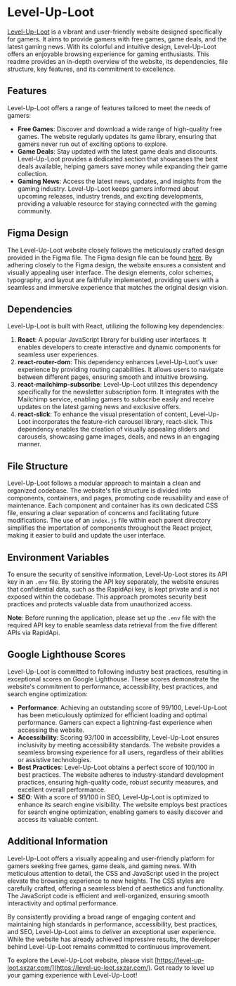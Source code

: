 # Level-Up-Loot

[Level-Up-Loot](https://level-up-loot.sxzar.com/) is a vibrant and user-friendly website designed specifically for gamers. It aims to provide gamers with free games, game deals, and the latest gaming news. With its colorful and intuitive design, Level-Up-Loot offers an enjoyable browsing experience for gaming enthusiasts. This readme provides an in-depth overview of the website, its dependencies, file structure, key features, and its commitment to excellence.

## Features
Level-Up-Loot offers a range of features tailored to meet the needs of gamers:

- **Free Games**: Discover and download a wide range of high-quality free games. The website regularly updates its game library, ensuring that gamers never run out of exciting options to explore.
- **Game Deals**: Stay updated with the latest game deals and discounts. Level-Up-Loot provides a dedicated section that showcases the best deals available, helping gamers save money while expanding their game collection.
- **Gaming News**: Access the latest news, updates, and insights from the gaming industry. Level-Up-Loot keeps gamers informed about upcoming releases, industry trends, and exciting developments, providing a valuable resource for staying connected with the gaming community.

## Figma Design

The Level-Up-Loot website closely follows the meticulously crafted design provided in the Figma file. The Figma design file can be found [here](https://www.figma.com/file/WjDYG9jQkVUC0Og0nQofTC/). By adhering closely to the Figma design, the website ensures a consistent and visually appealing user interface. The design elements, color schemes, typography, and layout are faithfully implemented, providing users with a seamless and immersive experience that matches the original design vision.

## Dependencies

Level-Up-Loot is built with React, utilizing the following key dependencies:

1. **React**: A popular JavaScript library for building user interfaces. It enables developers to create interactive and dynamic components for seamless user experiences.
2. **react-router-dom**: This dependency enhances Level-Up-Loot's user experience by providing routing capabilities. It allows users to navigate between different pages, ensuring smooth and intuitive browsing.
3. **react-mailchimp-subscribe**: Level-Up-Loot utilizes this dependency specifically for the newsletter subscription form. It integrates with the Mailchimp service, enabling gamers to subscribe easily and receive updates on the latest gaming news and exclusive offers.
4. **react-slick**: To enhance the visual presentation of content, Level-Up-Loot incorporates the feature-rich carousel library, react-slick. This dependency enables the creation of visually appealing sliders and carousels, showcasing game images, deals, and news in an engaging manner.

## File Structure

Level-Up-Loot follows a modular approach to maintain a clean and organized codebase. The website's file structure is divided into components, containers, and pages, promoting code reusability and ease of maintenance. Each component and container has its own dedicated CSS file, ensuring a clear separation of concerns and facilitating future modifications. The use of an `index.js` file within each parent directory simplifies the importation of components throughout the React project, making it easier to build and update the user interface.

## Environment Variables

To ensure the security of sensitive information, Level-Up-Loot stores its API key in an `.env` file. By storing the API key separately, the website ensures that confidential data, such as the RapidApi key, is kept private and is not exposed within the codebase. This approach promotes security best practices and protects valuable data from unauthorized access.

**Note**: Before running the application, please set up the `.env` file with the required API key to enable seamless data retrieval from the five different APIs via RapidApi.

## Google Lighthouse Scores

Level-Up-Loot is committed to following industry best practices, resulting in exceptional scores on Google Lighthouse. These scores demonstrate the website's commitment to performance, accessibility, best practices, and search engine optimization:

- **Performance**: Achieving an outstanding score of 99/100, Level-Up-Loot has been meticulously optimized for efficient loading and optimal performance. Gamers can expect a lightning-fast experience when accessing the website.
- **Accessibility**: Scoring 93/100 in accessibility, Level-Up-Loot ensures inclusivity by meeting accessibility standards. The website provides a seamless browsing experience for all users, regardless of their abilities or assistive technologies.
- **Best Practices**: Level-Up-Loot obtains a perfect score of 100/100 in best practices. The website adheres to industry-standard development practices, ensuring high-quality code, robust security measures, and excellent overall performance.
- **SEO**: With a score of 91/100 in SEO, Level-Up-Loot is optimized to enhance its search engine visibility. The website employs best practices for search engine optimization, enabling gamers to easily discover and access its valuable content.

## Additional Information

Level-Up-Loot offers a visually appealing and user-friendly platform for gamers seeking free games, game deals, and gaming news. With meticulous attention to detail, the CSS and JavaScript used in the project elevate the browsing experience to new heights. The CSS styles are carefully crafted, offering a seamless blend of aesthetics and functionality. The JavaScript code is efficient and well-organized, ensuring smooth interactivity and optimal performance.

By consistently providing a broad range of engaging content and maintaining high standards in performance, accessibility, best practices, and SEO, Level-Up-Loot aims to deliver an exceptional user experience.
While the website has already achieved impressive results, the developer behind Level-Up-Loot remains committed to continuous improvement.

To explore the Level-Up-Loot website, please visit [https://level-up-loot.sxzar.com/](https://level-up-loot.sxzar.com/). Get ready to level up your gaming experience with Level-Up-Loot!
